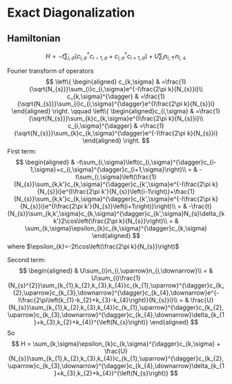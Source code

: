 # Exact Diagonalization

## Hamiltonian

$$
H = -t\sum_{i, \sigma}\left(c_{i,\sigma}^{\dagger}c_{i-1,\sigma} + c_{i,\sigma}^{\dagger} c_{i+1, \sigma}\right) + U \sum_{i} n_{i,\uparrow} n_{i, \downarrow}
$$

Fourier transform of operators
$$
\left\{
\begin{aligned}
c_{k,\sigma} & =\frac{1}{\sqrt{N_{s}}}\sum_{i}c_{i,\sigma}e^{-I\frac{2\pi k}{N_{s}}i}\\
c_{k,\sigma}^{\dagger} & =\frac{1}{\sqrt{N_{s}}}\sum_{i}c_{i,\sigma}^{\dagger}e^{I\frac{2\pi k}{N_{s}}i}
\end{aligned}
\right.
\qquad
\left\{
\begin{aligned}c_{i,\sigma} & =\frac{1}{\sqrt{N_{s}}}\sum_{k}c_{k,\sigma}e^{I\frac{2\pi k}{N_{s}}i}\\
c_{i,\sigma}^{\dagger} & =\frac{1}{\sqrt{N_{s}}}\sum_{k}c_{k,\sigma}^{\dagger}e^{-I\frac{2\pi k}{N_{s}}i}
\end{aligned}
\right.
$$
First term:
$$
\begin{aligned} & -t\sum_{i,\sigma}\left(c_{i,\sigma}^{\dagger}c_{i-1,\sigma}+c_{i,\sigma}^{\dagger}c_{i+1,\sigma}\right)\\
= & -t\sum_{i,\sigma}\left(\frac{1}{N_{s}}\sum_{k,k'}c_{k,\sigma}^{\dagger}c_{k',\sigma}e^{-I\frac{2\pi k}{N_{s}}i}e^{I\frac{2\pi k'}{N_{s}}\left(i-1\right)}+\frac{1}{N_{s}}\sum_{k,k'}c_{k,\sigma}^{\dagger}c_{k',\sigma}e^{-I\frac{2\pi k}{N_{s}}i}e^{I\frac{2\pi k'}{N_{s}}\left(i+1\right)}\right)\\
= & -\frac{t}{N_{s}}\sum_{k,k',\sigma}c_{k,\sigma}^{\dagger}c_{k',\sigma}N_{s}\delta_{kk'}2\cos\left(\frac{2\pi k}{N_{s}}\right)\\
= & \sum_{k,\sigma}\epsilon_{k}c_{k,\sigma}^{\dagger}c_{k,\sigma}
\end{aligned}
$$
where $\epsilon_{k}=-2t\cos\left(\frac{2\pi k}{N_{s}}\right)$

Second term:
$$
\begin{aligned} & U\sum_{i}n_{i,\uparrow}n_{i,\downarrow}\\
= & U\sum_{i}\frac{1}{N_{s}^{2}}\sum_{k_{1},k_{2},k_{3},k_{4}}c_{k_{1},\uparrow}^{\dagger}c_{k_{2},\uparrow}c_{k_{3},\downarrow}^{\dagger}c_{k_{4},\downarrow}e^{-I\frac{2\pi\left(k_{1}-k_{2}+k_{3}-k_{4}\right)}{N_{s}}i}\\
= & \frac{U}{N_{s}}\sum_{k_{1},k_{2},k_{3},k_{4}}c_{k_{1},\uparrow}^{\dagger}c_{k_{2},\uparrow}c_{k_{3},\downarrow}^{\dagger}c_{k_{4},\downarrow}\delta_{k_{1}+k_{3},k_{2}+k_{4}}^{\left(N_{s}\right)}
\end{aligned}
$$
So
$$
H = \sum_{k,\sigma}\epsilon_{k}c_{k,\sigma}^{\dagger}c_{k,\sigma} + \frac{U}{N_{s}}\sum_{k_{1},k_{2},k_{3},k_{4}}c_{k_{1},\uparrow}^{\dagger}c_{k_{2},\uparrow}c_{k_{3},\downarrow}^{\dagger}c_{k_{4},\downarrow}\delta_{k_{1}+k_{3},k_{2}+k_{4}}^{\left(N_{s}\right)}
$$
